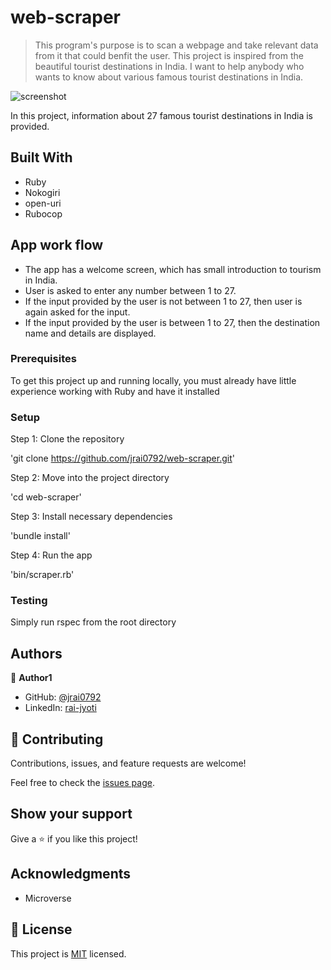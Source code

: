 # web-scraper

> This program's purpose is to scan a webpage and take relevant data from it that could benfit the user. This project is inspired from the beautiful tourist destinations in India. I want to help anybody who wants to know about various famous tourist destinations in India. 

![screenshot](.assets/images/Screenshot.png)

In this project, information about 27 famous tourist destinations in India is provided.

## Built With

- Ruby
- Nokogiri
- open-uri
- Rubocop

## App work flow
- The app has a welcome screen, which has small introduction to tourism in India.
- User is asked to enter any number between 1 to 27.
- If the input provided by the user is not between 1 to 27, then user is again asked for the input.
- If the input provided by the user is between 1 to 27, then the destination name and details are displayed.

### Prerequisites
To get this project up and running locally, you must already have little experience working with Ruby and have it installed
### Setup
Step 1: Clone the repository

'git clone https://github.com/jrai0792/web-scraper.git'

Step 2: Move into the project directory

'cd web-scraper'

Step 3: Install necessary dependencies

'bundle install'

Step 4: Run the app

'bin/scraper.rb'

### Testing

Simply run rspec from the root directory

## Authors

👤 **Author1**

- GitHub: [@jrai0792](https://github.com/githubhandle)
- LinkedIn: [rai-jyoti](https://linkedin.com/linkedinhandle)


## 🤝 Contributing

Contributions, issues, and feature requests are welcome!

Feel free to check the [issues page](issues/).

## Show your support

Give a ⭐️ if you like this project!

## Acknowledgments

- Microverse

## 📝 License

This project is [MIT](lic.url) licensed.
